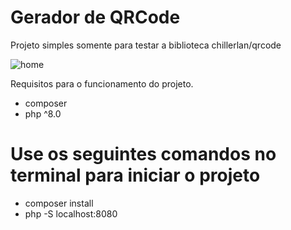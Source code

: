 # Gerador de QRCode

Projeto simples somente para testar a biblioteca chillerlan/qrcode

![home](https://github.com/user-attachments/assets/9e772c20-30a4-4b60-8af1-7f1910413107)


Requisitos para o funcionamento do projeto.
-  composer
-  php ^8.0

# Use os seguintes comandos no terminal para iniciar o projeto
-  composer install
-  php -S localhost:8080
